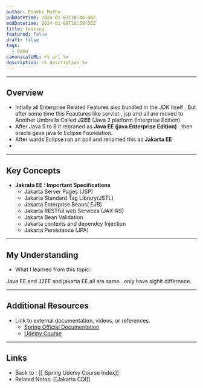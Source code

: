 ```yaml
---
author: Esakki Muthu
pubDatetime: 2024-01-03T20:40:08Z
modDatetime: 2024-01-08T18:59:05Z
title: testing
featured: false
draft: false
tags:
  - Demo
canonicalURL: <% url %>
description: <% description %>
---
```

---

## Overview
- Intially all Enterprise Related Features also  bundled  in the JDK itself . But after some time this Feautures like servlet , jsp and all are moved to Another Umbrella Called **J2EE**  (Java 2 platform Enterprise Edition)
- After Java 5 to 8 it rebraned as  **Java EE (java Enterprise Edition)** . then oracle gave java to Eclipse Foundation.
- After wards Eclipse ran an poll and renamed this as **Jakarta EE**
-

---

## Key Concepts
- **Jakrata EE : Important Specifications**
	- Jakarta Server Pages (JSP)
	- Jakarta Standard Tag Library(JSTL)
	- Jakarta Enterprise Beans( EJB)
	- Jakarta RESTful web Services (JAX-RS)
	- Jakarta Bean Validation
	- Jakarta contexts and dependcy Injection
	-  Jakarta Persistance (JPA)




---

## My Understanding
- What I learned from this topic:

Java EE and J2EE and  jakarta EE all are same  . only have sighlt differnece

---
## Additional Resources
- Link to external documentation, videos, or references.
  - [Spring Official Documentation](https://spring.io/projects/spring-boot)
  - [Udemy Course](https://tcsglobal.udemy.com/course/spring-boot-and-spring-framework-tutorial-for-beginners/)

---

## Links
-  Back to : [[_Spring Udemy Course Index]]
- Related Notes: [[Jakarta CDI]]




